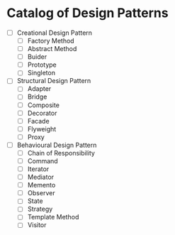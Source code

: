 # Catalog of Design Patterns

 - [ ] Creational Design Pattern
   - [ ] Factory Method
   - [ ] Abstract Method
   - [ ] Buider
   - [ ] Prototype
   - [ ] Singleton
 - [ ] Structural Design Pattern
   - [ ] Adapter
   - [ ] Bridge
   - [ ] Composite
   - [ ] Decorator
   - [ ] Facade
   - [ ] Flyweight
   - [ ] Proxy
 - [ ] Behavioural Design Pattern
   - [ ] Chain of Responsibility
   - [ ] Command
   - [ ] Iterator
   - [ ] Mediator
   - [ ] Memento
   - [ ] Observer
   - [ ] State
   - [ ] Strategy
   - [ ] Template Method
   - [ ] Visitor
